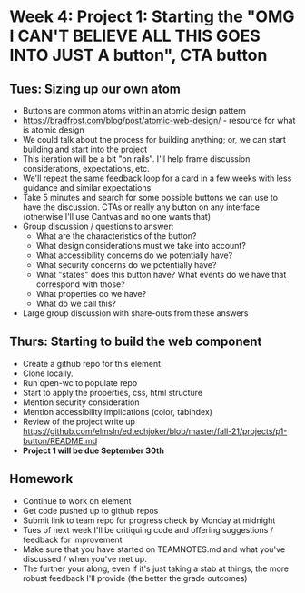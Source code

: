 
# Week 4: Project 1: Starting the "OMG I CAN'T BELIEVE ALL THIS GOES INTO JUST A button", CTA button
## Tues: Sizing up our own atom
- Buttons are common atoms within an atomic design pattern
- https://bradfrost.com/blog/post/atomic-web-design/ - resource for what is atomic design
- We could talk about the process for building anything; or, we can start building and start into the project
- This iteration will be a bit "on rails". I'll help frame discussion, considerations, expectations, etc.
- We'll repeat the same feedback loop for a card in a few weeks with less guidance and similar expectations
- Take 5 minutes and search for some possible buttons we can use to have the discussion. CTAs or really any button on any interface (otherwise I'll use Cantvas and no one wants that)
- Group discussion / questions to answer:
  - What are the characteristics of the button?
  - What design considerations must we take into account?
  - What accessibility concerns do we potentially have?
  - What security concerns do we potentially have?
  - What "states" does this button have? What events do we have that correspond with those?
  - What properties do we have?
  - What do we call this?
- Large group discussion with share-outs from these answers
## Thurs: Starting to build the web component
- Create a github repo for this element
- Clone locally.
- Run open-wc to populate repo
- Start to apply the properties, css, html structure
- Mention security consideration
- Mention accessibility implications (color, tabindex)
- Review of the project write up https://github.com/elmsln/edtechjoker/blob/master/fall-21/projects/p1-button/README.md
- **Project 1 will be due September 30th**
## Homework
- Continue to work on element
- Get code pushed up to github repos
- Submit link to team repo for progress check by Monday at midnight
 - Tues of next week I'll be critiquing code and offering suggestions / feedback for improvement
 - Make sure that you have started on TEAMNOTES.md and what you've discussed / when you've met up.
 - The further your along, even if it's just taking a stab at things, the more robust feedback I'll provide (the better the grade outcomes)
